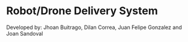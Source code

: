 # Robot/Drone Delivery System
Developed by: Jhoan Buitrago, Dilan Correa, Juan Felipe Gonzalez and Joan Sandoval
